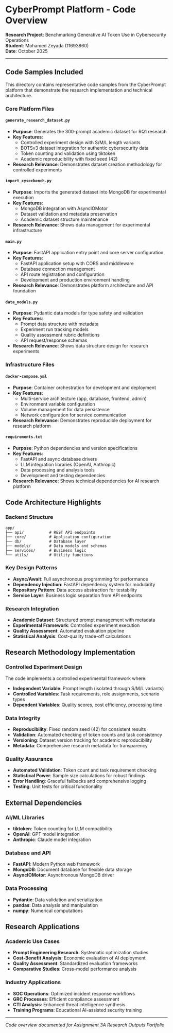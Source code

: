 # CyberPrompt Platform - Code Overview

**Research Project**: Benchmarking Generative AI Token Use in Cybersecurity Operations  
**Student**: Mohamed Zeyada (11693860)  
**Date**: October 2025

---

## Code Samples Included

This directory contains representative code samples from the CyberPrompt platform that demonstrate the research implementation and technical architecture.

### Core Platform Files

#### `generate_research_dataset.py`
- **Purpose**: Generates the 300-prompt academic dataset for RQ1 research
- **Key Features**: 
  - Controlled experiment design with S/M/L length variants
  - BOTSv3 dataset integration for authentic cybersecurity data
  - Token counting and validation using tiktoken
  - Academic reproducibility with fixed seed (42)
- **Research Relevance**: Demonstrates dataset creation methodology for controlled experiments

#### `import_cysecbench.py`
- **Purpose**: Imports the generated dataset into MongoDB for experimental execution
- **Key Features**:
  - MongoDB integration with AsyncIOMotor
  - Dataset validation and metadata preservation
  - Academic dataset structure maintenance
- **Research Relevance**: Shows data management for experimental infrastructure

#### `main.py`
- **Purpose**: FastAPI application entry point and core server configuration
- **Key Features**:
  - FastAPI application setup with CORS and middleware
  - Database connection management
  - API route registration and configuration
  - Development and production environment handling
- **Research Relevance**: Demonstrates platform architecture and API foundation

#### `data_models.py`
- **Purpose**: Pydantic data models for type safety and validation
- **Key Features**:
  - Prompt data structure with metadata
  - Experiment run tracking models
  - Quality assessment rubric definitions
  - API request/response schemas
- **Research Relevance**: Shows data structure design for research experiments

### Infrastructure Files

#### `docker-compose.yml`
- **Purpose**: Container orchestration for development and deployment
- **Key Features**:
  - Multi-service architecture (app, database, frontend, admin)
  - Environment variable configuration
  - Volume management for data persistence
  - Network configuration for service communication
- **Research Relevance**: Demonstrates reproducible deployment for research platform

#### `requirements.txt`
- **Purpose**: Python dependencies and version specifications
- **Key Features**:
  - FastAPI and async database drivers
  - LLM integration libraries (OpenAI, Anthropic)
  - Data processing and analysis tools
  - Development and testing dependencies
- **Research Relevance**: Shows technical dependencies for AI research platform

## Code Architecture Highlights

### Backend Structure
```
app/
├── api/           # REST API endpoints
├── core/          # Application configuration
├── db/            # Database layer
├── models/        # Data models and schemas
├── services/      # Business logic
└── utils/         # Utility functions
```

### Key Design Patterns
- **Async/Await**: Full asynchronous programming for performance
- **Dependency Injection**: FastAPI dependency system for modularity
- **Repository Pattern**: Data access abstraction for testability
- **Service Layer**: Business logic separation from API endpoints

### Research Integration
- **Academic Dataset**: Structured prompt management with metadata
- **Experimental Framework**: Controlled experiment execution
- **Quality Assessment**: Automated evaluation pipeline
- **Statistical Analysis**: Cost-quality trade-off calculations

## Research Methodology Implementation

### Controlled Experiment Design
The code implements a controlled experimental framework where:
- **Independent Variable**: Prompt length (isolated through S/M/L variants)
- **Controlled Variables**: Task requirements, role assignments, scenario types
- **Dependent Variables**: Quality scores, cost efficiency, processing time

### Data Integrity
- **Reproducibility**: Fixed random seed (42) for consistent results
- **Validation**: Automated checking of token counts and task consistency
- **Versioning**: Dataset version tracking for academic reproducibility
- **Metadata**: Comprehensive research metadata for transparency

### Quality Assurance
- **Automated Validation**: Token count and task requirement checking
- **Statistical Power**: Sample size calculations for robust findings
- **Error Handling**: Graceful fallbacks and comprehensive logging
- **Testing**: Unit tests for critical functionality

## External Dependencies

### AI/ML Libraries
- **tiktoken**: Token counting for LLM compatibility
- **OpenAI**: GPT model integration
- **Anthropic**: Claude model integration

### Database and API
- **FastAPI**: Modern Python web framework
- **MongoDB**: Document database for flexible data storage
- **AsyncIOMotor**: Asynchronous MongoDB driver

### Data Processing
- **Pydantic**: Data validation and serialization
- **pandas**: Data analysis and manipulation
- **numpy**: Numerical computations

## Research Applications

### Academic Use Cases
- **Prompt Engineering Research**: Systematic optimization studies
- **Cost-Benefit Analysis**: Economic evaluation of AI deployment
- **Quality Assessment**: Standardized evaluation frameworks
- **Comparative Studies**: Cross-model performance analysis

### Industry Applications
- **SOC Operations**: Optimized incident response workflows
- **GRC Processes**: Efficient compliance assessment
- **CTI Analysis**: Enhanced threat intelligence synthesis
- **Training Programs**: Educational AI-assisted security training

---

*Code overview documented for Assignment 3A Research Outputs Portfolio*
